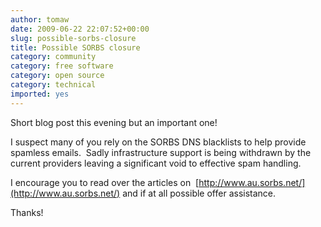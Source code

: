 ```yaml
---
author: tomaw
date: 2009-06-22 22:07:52+00:00
slug: possible-sorbs-closure
title: Possible SORBS closure
category: community
category: free software
category: open source
category: technical
imported: yes
---
```

Short blog post this evening but an important one!

I suspect many of you rely on the SORBS DNS blacklists to help provide spamless emails.  Sadly infrastructure support is being withdrawn by the current providers leaving a significant void to effective spam handling.

I encourage you to read over the articles on  [http://www.au.sorbs.net/](http://www.au.sorbs.net/) and if at all possible offer assistance.

Thanks!
